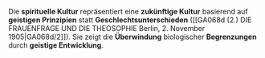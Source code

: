 
Die **spirituelle Kultur** repräsentiert eine **zukünftige Kultur** basierend auf **geistigen Prinzipien** statt **Geschlechtsunterschieden** ([[GA068d (2.) DIE FRAUENFRAGE UND DIE THEOSOPHIE Berlin, 2. November 1905|GA068d/2]]). Sie zeigt die **Überwindung** biologischer **Begrenzungen** durch **geistige Entwicklung**.
